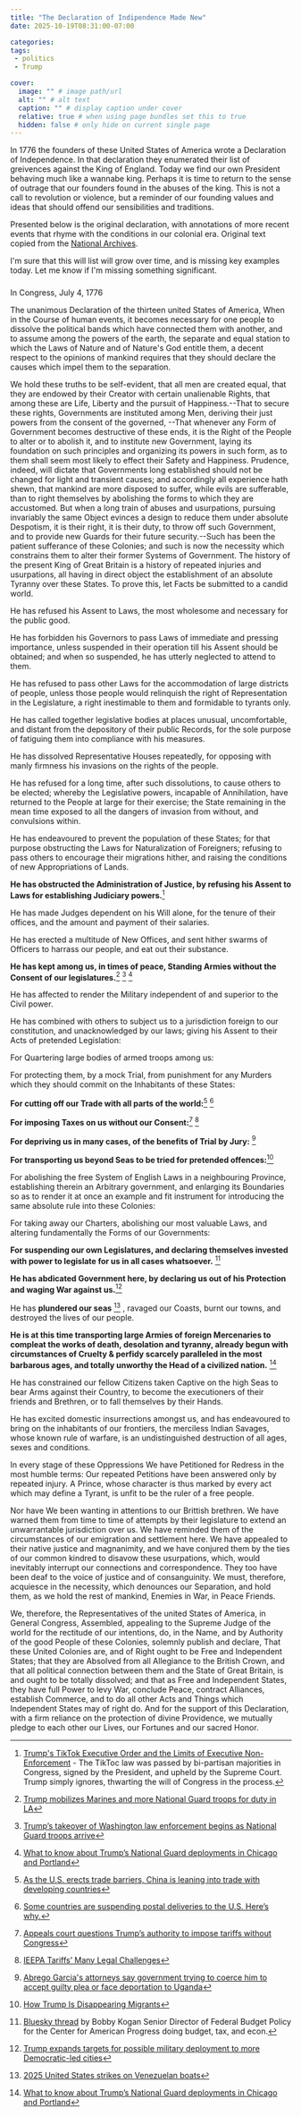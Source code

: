 ```yaml
---
title: "The Declaration of Indipendence Made New"
date: 2025-10-19T08:31:00-07:00

categories: 
tags:
 - politics
 - Trump

cover:
  image: "" # image path/url
  alt: "" # alt text
  caption: "" # display caption under cover
  relative: true # when using page bundles set this to true
  hidden: false # only hide on current single page
---
```

In 1776 the founders of these United States of America wrote a Declaration of Independence. In that declaration they enumerated their list of greivences against the King of England. Today we find our own President behaving much like a wannabe king. Perhaps it is time to return to the sense of outrage that our founders found in the abuses of the king.  This is not a call to revolution or violence, but a reminder of our founding values and ideas that should offend our sensibilities and traditions.

Presented below is the original declaration, with annotations of more recent events that rhyme with the conditions in our colonial era. Original text copied from the [National Archives](https://www.archives.gov/founding-docs/declaration-transcript).

I'm sure that this will list will grow over time, and is missing key examples today. Let me know if I'm missing something significant.

###
In Congress, July 4, 1776

The unanimous Declaration of the thirteen united States of America, When in the Course of human events, it becomes necessary for one people to dissolve the political bands which have connected them with another, and to assume among the powers of the earth, the separate and equal station to which the Laws of Nature and of Nature's God entitle them, a decent respect to the opinions of mankind requires that they should declare the causes which impel them to the separation.

We hold these truths to be self-evident, that all men are created equal, that they are endowed by their Creator with certain unalienable Rights, that among these are Life, Liberty and the pursuit of Happiness.--That to secure these rights, Governments are instituted among Men, deriving their just powers from the consent of the governed, --That whenever any Form of Government becomes destructive of these ends, it is the Right of the People to alter or to abolish it, and to institute new Government, laying its foundation on such principles and organizing its powers in such form, as to them shall seem most likely to effect their Safety and Happiness. Prudence, indeed, will dictate that Governments long established should not be changed for light and transient causes; and accordingly all experience hath shewn, that mankind are more disposed to suffer, while evils are sufferable, than to right themselves by abolishing the forms to which they are accustomed. But when a long train of abuses and usurpations, pursuing invariably the same Object evinces a design to reduce them under absolute Despotism, it is their right, it is their duty, to throw off such Government, and to provide new Guards for their future security.--Such has been the patient sufferance of these Colonies; and such is now the necessity which constrains them to alter their former Systems of Government. The history of the present King of Great Britain is a history of repeated injuries and usurpations, all having in direct object the establishment of an absolute Tyranny over these States. To prove this, let Facts be submitted to a candid world.

He has refused his Assent to Laws, the most wholesome and necessary for the public good.

He has forbidden his Governors to pass Laws of immediate and pressing importance, unless suspended in their operation till his Assent should be obtained; and when so suspended, he has utterly neglected to attend to them.

He has refused to pass other Laws for the accommodation of large districts of people, unless those people would relinquish the right of Representation in the Legislature, a right inestimable to them and formidable to tyrants only.

He has called together legislative bodies at places unusual, uncomfortable, and distant from the depository of their public Records, for the sole purpose of fatiguing them into compliance with his measures.

He has dissolved Representative Houses repeatedly, for opposing with manly firmness his invasions on the rights of the people.

He has refused for a long time, after such dissolutions, to cause others to be elected; whereby the Legislative powers, incapable of Annihilation, have returned to the People at large for their exercise; the State remaining in the mean time exposed to all the dangers of invasion from without, and convulsions within.

He has endeavoured to prevent the population of these States; for that purpose obstructing the Laws for Naturalization of Foreigners; refusing to pass others to encourage their migrations hither, and raising the conditions of new Appropriations of Lands.

**He has obstructed the Administration of Justice, by refusing his Assent to Laws for establishing Judiciary powers.**[^lawfare-tictoc-non-enforcement]

[^lawfare-tictoc-non-enforcement]:[Trump's TikTok Executive Order and the Limits of Executive Non-Enforcement](https://www.lawfaremedia.org/article/trump's-tiktok-executive-order-and-the-limits-of-executive-non-enforcement) - The TikToc law was passed by bi-partisan majorities in Congress, signed by the President, and upheld by the Supreme Court. Trump simply ignores, thwarting the will of Congress in the process.

He has made Judges dependent on his Will alone, for the tenure of their offices, and the amount and payment of their salaries.

He has erected a multitude of New Offices, and sent hither swarms of Officers to harrass our people, and eat out their substance.

**He has kept among us, in times of peace, Standing Armies without the Consent of our legislatures.**[^ng-LA] [^ng-DC] [^pbs-troops-to-chicago]

[^ng-DC]: [Trump’s takeover of Washington law enforcement begins as National Guard troops arrive](https://www.seattletimes.com/nation-world/nation/federal-becomes-local-the-nations-capital-finds-itself-at-the-center-of-a-donald-trump-maelstrom/)

He has affected to render the Military independent of and superior to the Civil power.

He has combined with others to subject us to a jurisdiction foreign to our constitution, and unacknowledged by our laws; giving his Assent to their Acts of pretended Legislation:

For Quartering large bodies of armed troops among us:

For protecting them, by a mock Trial, from punishment for any Murders which they should commit on the Inhabitants of these States:

**For cutting off our Trade with all parts of the world:**[^tarrifs-marketplace-barriers] [^seattle-times-deminimus-mail-cutoff]

[^seattle-times-deminimus-mail-cutoff]: [Some countries are suspending postal deliveries to the U.S. Here’s why.](https://www.seattletimes.com/nation-world/some-countries-are-suspending-postal-deliveries-to-the-u-s-heres-why/)

[^tarrifs-marketplace-barriers]: [As the U.S. erects trade barriers, China is leaning into trade with developing countries](https://www.marketplace.org/story/2025/08/19/as-the-us-erects-trade-barriers-china-looks-elsewhere)

**For imposing Taxes on us without our Consent:**[^tarrifs-pbs-not-authorized] [^tarrifs-lawfare-ieepa-challenges]

[^tarrifs-pbs-not-authorized]: [Appeals court questions Trump’s authority to impose tariffs without Congress](https://www.pbs.org/newshour/politics/appeals-court-questions-trumps-authority-to-impose-tariffs-without-congress)

[^tarrifs-lawfare-ieepa-challenges]: [IEEPA Tariffs’ Many Legal Challenges](https://www.lawfaremedia.org/article/ieepa-tariffs--many-legal-challenges)

**For depriving us in many cases, of the benefits of Trial by Jury:** [^abc-abrego-garcia]

[^abc-abrego-garcia]: [Abrego Garcia's attorneys say government trying to coerce him to accept guilty plea or face deportation to Uganda](https://abcnews.go.com/US/abrego-garcias-attorneys-government-coerce-accept-guilty-plea/story?id=124916582) 

**For transporting us beyond Seas to be tried for pretended offences:**[^cecot]

For abolishing the free System of English Laws in a neighbouring Province, establishing therein an Arbitrary government, and enlarging its Boundaries so as to render it at once an example and fit instrument for introducing the same absolute rule into these Colonies:

For taking away our Charters, abolishing our most valuable Laws, and altering fundamentally the Forms of our Governments:

**For suspending our own Legislatures, and declaring themselves invested with power to legislate for us in all cases whatsoever.** [^bs-trump-funds-troop-pay-during-shutdown]

[^bs-trump-funds-troop-pay-during-shutdown]: [Bluesky thread](https://bsky.app/profile/bbkogan.bsky.social/post/3m3awg2fx2k2b) by Bobby Kogan Senior Director of Federal Budget Policy for the Center for American Progress doing budget, tax, and econ.

**He has abdicated Government here, by declaring us out of his Protection and waging War against us.**[^pbs-expanded-ng-deployments]

[^pbs-expanded-ng-deployments]: [Trump expands targets for possible military deployment to more Democratic-led cities](https://www.pbs.org/newshour/politics/trump-expands-targets-for-possible-military-deployment-to-more-democratic-led-cities)

He has **plundered our seas** [^wikipedia-venezuelen-boats] , ravaged our Coasts, burnt our towns, and destroyed the lives of our people.

[^wikipedia-venezuelen-boats]: [2025 United States strikes on Venezuelan boats](https://en.wikipedia.org/wiki/2025_United_States_strikes_on_Venezuelan_boats)

**He is at this time transporting large Armies of foreign Mercenaries to compleat the works of death, desolation and tyranny, already begun with circumstances of Cruelty & perfidy scarcely paralleled in the most barbarous ages, and totally unworthy the Head of a civilized nation.** [^pbs-troops-to-chicago]

[^pbs-troops-to-chicago]: [What to know about Trump’s National Guard deployments in Chicago and Portland](https://www.pbs.org/newshour/nation/what-to-know-about-trumps-national-guard-deployments-in-chicago-and-portland)

He has constrained our fellow Citizens taken Captive on the high Seas to bear Arms against their Country, to become the executioners of their friends and Brethren, or to fall themselves by their Hands.

He has excited domestic insurrections amongst us, and has endeavoured to bring on the inhabitants of our frontiers, the merciless Indian Savages, whose known rule of warfare, is an undistinguished destruction of all ages, sexes and conditions.

In every stage of these Oppressions We have Petitioned for Redress in the most humble terms: Our repeated Petitions have been answered only by repeated injury. A Prince, whose character is thus marked by every act which may define a Tyrant, is unfit to be the ruler of a free people.

Nor have We been wanting in attentions to our Brittish brethren. We have warned them from time to time of attempts by their legislature to extend an unwarrantable jurisdiction over us. We have reminded them of the circumstances of our emigration and settlement here. We have appealed to their native justice and magnanimity, and we have conjured them by the ties of our common kindred to disavow these usurpations, which, would inevitably interrupt our connections and correspondence. They too have been deaf to the voice of justice and of consanguinity. We must, therefore, acquiesce in the necessity, which denounces our Separation, and hold them, as we hold the rest of mankind, Enemies in War, in Peace Friends.

We, therefore, the Representatives of the united States of America, in General Congress, Assembled, appealing to the Supreme Judge of the world for the rectitude of our intentions, do, in the Name, and by Authority of the good People of these Colonies, solemnly publish and declare, That these United Colonies are, and of Right ought to be Free and Independent States; that they are Absolved from all Allegiance to the British Crown, and that all political connection between them and the State of Great Britain, is and ought to be totally dissolved; and that as Free and Independent States, they have full Power to levy War, conclude Peace, contract Alliances, establish Commerce, and to do all other Acts and Things which Independent States may of right do. And for the support of this Declaration, with a firm reliance on the protection of divine Providence, we mutually pledge to each other our Lives, our Fortunes and our sacred Honor.

[^cecot]: [How Trump Is Disappearing Migrants](https://www.lawfaremedia.org/article/how-trump-is-disappearing-migrants)

[^ng-LA]: [Trump mobilizes Marines and more National Guard troops for duty in LA](https://www.npr.org/2025/06/09/g-s1-71640/trump-mobilizes-marines-for-duty-in-los-angeles)
